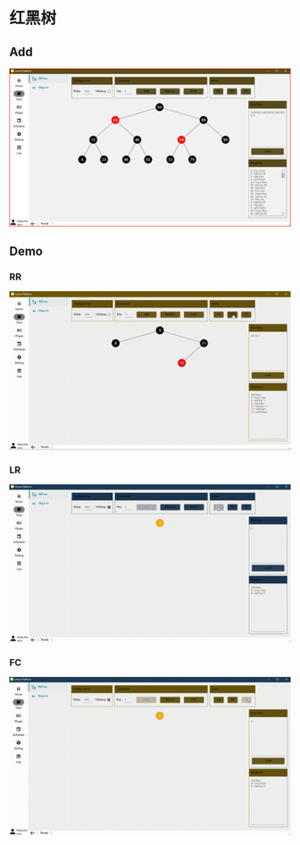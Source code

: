 ﻿# 红黑树

## Add
![RBT-Add](resources/red-black-tree/rbt.png)

## Demo
### RR
![RBT-RR](resources/red-black-tree/rbt-rr.gif)

### LR
![RBT-LR](resources/red-black-tree/rbt-lr.gif)

### FC
![RBT-fc](resources/red-black-tree/rbt-fc.gif)
